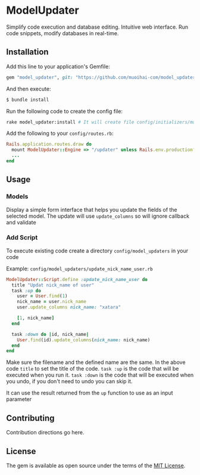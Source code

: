 # ModelUpdater
Simplify code execution and database editing. Intuitive web interface. Run code snippets, modify databases in real-time.

## Installation
Add this line to your application's Gemfile:

```ruby
gem "model_updater", git: "https://github.com/muoihai-com/model_updater.git"
```

And then execute:
```bash
$ bundle install
```

Run the following code to create the config file:

```bash
rake model_updater:install # It will create file config/initializers/model_updater.rb
```

Add the following to your `config/routes.rb`:

```ruby
Rails.application.routes.draw do
  mount ModelUpdater::Engine => "/updater" unless Rails.env.production?
  ...
end
```

## Usage

### Models

Display a simple form interface that helps you update the fields of the selected model. The update will use `update_columns` so will ignore callback and validate

### Add Script

To execute existing code create a directory `config/model_updaters` in your code

Example:
`config/model_updaters/update_nick_name_user.rb`

```rb
ModelUpdater::Script.define :update_nick_name_user do
  title "Updat nick_name of user"
  task :up do
    user = User.find(1)
    nick_name = user.nick_name
    user.update_columns nick_name: "xatara"

    [1, nick_name]
  end

  task :down do |id, nick_name|
    User.find(id).update_columns(nick_name: nick_name)
  end
end

```

Make sure the filename and the defined name are the same. In the above code `title` to set the title of the code.
`task :up` is the code that will be executed when you run it.
`task :down` is the code that will be executed when you undo, if you don't need to undo you can skip it.

It can use the result returned from the `up` function to use as an input parameter

## Contributing
Contribution directions go here.

## License
The gem is available as open source under the terms of the [MIT License](https://opensource.org/licenses/MIT).
